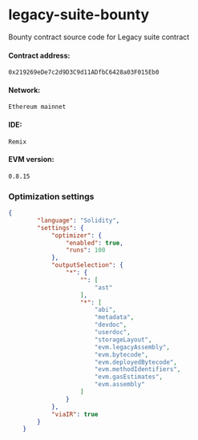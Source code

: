 # legacy-suite-bounty
Bounty contract source code for Legacy suite contract

#### Contract address: 
`0x219269eDe7c2d9D3C9d11ADfbC6428a03F015Eb0`
#### Network: 
`Ethereum mainnet`
#### IDE: 
`Remix`
#### EVM version: 
`0.8.15`

### Optimization settings

```json
{
        "language": "Solidity",
        "settings": {
            "optimizer": {
                "enabled": true,
                "runs": 100
            },
            "outputSelection": {
                "*": {
                    "": [
                        "ast"
                    ],
                    "*": [
                        "abi",
                        "metadata",
                        "devdoc",
                        "userdoc",
                        "storageLayout",
                        "evm.legacyAssembly",
                        "evm.bytecode",
                        "evm.deployedBytecode",
                        "evm.methodIdentifiers",
                        "evm.gasEstimates",
                        "evm.assembly"
                    ]
                }
            },
            "viaIR": true
        }
    }
```
